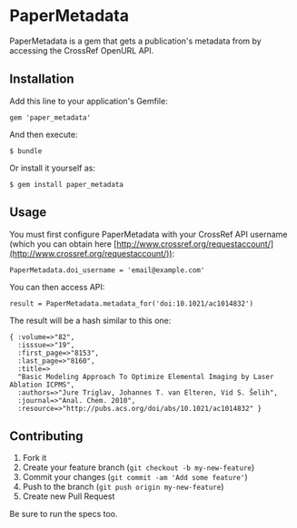 # PaperMetadata

PaperMetadata is a gem that gets a publication's metadata from by accessing the CrossRef OpenURL API.

## Installation

Add this line to your application's Gemfile:

    gem 'paper_metadata'

And then execute:

    $ bundle

Or install it yourself as:

    $ gem install paper_metadata

## Usage

You must first configure PaperMetadata with your CrossRef API username (which you can obtain here [http://www.crossref.org/requestaccount/](http://www.crossref.org/requestaccount/)):

    PaperMetadata.doi_username = 'email@example.com'

You can then access API:

    result = PaperMetadata.metadata_for('doi:10.1021/ac1014832')

The result will be a hash similar to this one:

    { :volume=>"82",
      :isssue=>"19",
      :first_page=>"8153",
      :last_page=>"8160",
      :title=>
      "Basic Modeling Approach To Optimize Elemental Imaging by Laser Ablation ICPMS",
      :authors=>"Jure Triglav, Johannes T. van Elteren, Vid S. Šelih",
      :journal=>"Anal. Chem. 2010",
      :resource=>"http://pubs.acs.org/doi/abs/10.1021/ac1014832" }

## Contributing

1. Fork it
2. Create your feature branch (`git checkout -b my-new-feature`)
3. Commit your changes (`git commit -am 'Add some feature'`)
4. Push to the branch (`git push origin my-new-feature`)
5. Create new Pull Request

Be sure to run the specs too.
